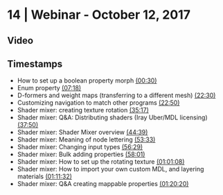 # 14 | Webinar - October 12, 2017
## Video
<div class="responsive-container"><div id="player"></div></div>
<script>
      var tag = document.createElement('script');
      tag.src = "https://www.youtube.com/iframe_api";
      var firstScriptTag = document.getElementsByTagName('script')[0];
      firstScriptTag.parentNode.insertBefore(tag, firstScriptTag);
      var player;
      function onYouTubeIframeAPIReady() {
        player = new YT.Player('player', {
          videoId: 'zh0lRCjvM4E',
        });
      }
    
    function setCurrentTime(slideNum) {
    var object = [30, 438, 1350, 1370, 2117, 2270, 2679, 3213, 3389, 3481, 3668, 4292, 4820]
    player.seekTo(object[slideNum]);
  }
</script>
    
## Timestamps
* How to set up a boolean property morph <a href="javascript:void(0);" onclick="setCurrentTime(0)">(00:30)</a>
* Enum property <a href="javascript:void(0);" onclick="setCurrentTime(1)">(07:18)</a>
* D-formers and weight maps (transferring to a different mesh) <a href="javascript:void(0);" onclick="setCurrentTime(2)">(22:30)</a>
* Customizing navigation to match other programs <a href="javascript:void(0);" onclick="setCurrentTime(3)">(22:50)</a>
* Shader mixer: creating texture rotation <a href="javascript:void(0);" onclick="setCurrentTime(4)">(35:17)</a>
* Shader mixer: Q&A: Distributing shaders (Iray Uber/MDL licensing) <a href="javascript:void(0);" onclick="setCurrentTime(5)">(37:50)</a>
* Shader mixer: Shader Mixer overview <a href="javascript:void(0);" onclick="setCurrentTime(6)">(44:39)</a>
* Shader mixer: Meaning of node lettering <a href="javascript:void(0);" onclick="setCurrentTime(7)">(53:33)</a>
* Shader mixer: Changing input types <a href="javascript:void(0);" onclick="setCurrentTime(8)">(56:29)</a>
* Shader mixer: Bulk adding properties <a href="javascript:void(0);" onclick="setCurrentTime(9)">(58:01)</a>
* Shader mixer: How to set up the rotating texture <a href="javascript:void(0);" onclick="setCurrentTime(10)">(01:01:08)</a>
* Shader mixer: How to import your own custom MDL, and layering materials <a href="javascript:void(0);" onclick="setCurrentTime(11)">(01:11:32)</a>
* Shader mixer: Q&A creating mappable properties <a href="javascript:void(0);" onclick="setCurrentTime(12)">(01:20:20)</a>
